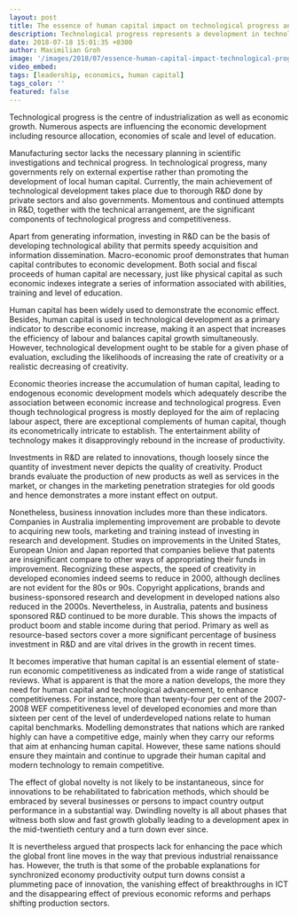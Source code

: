 ```yaml
---
layout: post
title: The essence of human capital impact on technological progress and economic growth
description: Technological progress represents a development in technology that is greater than scientific understanding. In this case, technology comprises of all kinds of knowledge, from undemanding and routine processes to techniques of business and supervision, from apparatus primarily requiring several blue-collar employees, to sophisticated scientific inquiry which create innovations and goods.
date: 2018-07-18 15:01:35 +0300
author: Maximilian Groh
image: '/images/2018/07/essence-human-capital-impact-technological-progress.jpg'
video_embed:
tags: [leadership, economics, human capital]
tags_color: ''
featured: false
---
```

 Technological progress is the centre of industrialization as well as economic growth. Numerous aspects are influencing the economic development including resource allocation, economies of scale and level of education.

Manufacturing sector lacks the necessary planning in scientific investigations and technical progress. In technological progress, many governments rely on external expertise rather than promoting the development of local human capital. Currently, the main achievement of technological development takes place due to thorough R&amp;D done by private sectors and also governments. Momentous and continued attempts in R&amp;D, together with the technical arrangement, are the significant components of technological progress and competitiveness.

Apart from generating information, investing in R&amp;D can be the basis of developing technological ability that permits speedy acquisition and information dissemination. Macro-economic proof demonstrates that human capital contributes to economic development. Both social and fiscal proceeds of human capital are necessary, just like physical capital as such economic indexes integrate a series of information associated with abilities, training and level of education.

Human capital has been widely used to demonstrate the economic effect. Besides, human capital is used in technological development as a primary indicator to describe economic increase, making it an aspect that increases the efficiency of labour and balances capital growth simultaneously. However, technological development ought to be stable for a given phase of evaluation, excluding the likelihoods of increasing the rate of creativity or a realistic decreasing of creativity.

Economic theories increase the accumulation of human capital, leading to endogenous economic development models which adequately describe the association between economic increase and technological progress. Even though technological progress is mostly deployed for the aim of replacing labour aspect, there are exceptional complements of human capital, though its econometrically intricate to establish. The entertainment ability of technology makes it disapprovingly rebound in the increase of productivity.

Investments in R&amp;D are related to innovations, though loosely since the quantity of investment never depicts the quality of creativity. Product brands evaluate the production of new products as well as services in the market, or changes in the marketing penetration strategies for old goods and hence demonstrates a more instant effect on output.

Nonetheless, business innovation includes more than these indicators. Companies in Australia implementing improvement are probable to devote to acquiring new tools, marketing and training instead of investing in research and development. Studies on improvements in the United States, European Union and Japan reported that companies believe that patents are insignificant compare to other ways of appropriating their funds in improvement. Recognizing these aspects, the speed of creativity in developed economies indeed seems to reduce in 2000, although declines are not evident for the 80s or 90s. Copyright applications, brands and business-sponsored research and development in developed nations also reduced in the 2000s.
Nevertheless, in Australia, patents and business sponsored R&amp;D continued to be more durable. This shows the impacts of product boom and stable income during that period. Primary as well as resource-based sectors cover a more significant percentage of business investment in R&amp;D and are vital drives in the growth in recent times.

It becomes imperative that human capital is an essential element of state-run economic competitiveness as indicated from a wide range of statistical reviews. What is apparent is that the more a nation develops, the more they need for human capital and technological advancement, to enhance competitiveness. For instance, more than twenty-four per cent of the 2007-2008 WEF competitiveness level of developed economies and more than sixteen per cent of the level of underdeveloped nations relate to human capital benchmarks. Modelling demonstrates that nations which are ranked highly can have a competitive edge, mainly when they carry our reforms that aim at enhancing human capital. However, these same nations should ensure they maintain and continue to upgrade their human capital and modern technology to remain competitive.

The effect of global novelty is not likely to be instantaneous, since for innovations to be rehabilitated to fabrication methods, which should be embraced by several businesses or persons to impact country output performance in a substantial way. Dwindling novelty is all about phases that witness both slow and fast growth globally leading to a development apex in the mid-twentieth century and a turn down ever since. 

It is nevertheless argued that prospects lack for enhancing the pace which the global front line moves in the way that previous industrial renaissance has. However, the truth is that some of the probable explanations for synchronized economy productivity output turn downs consist a plummeting pace of innovation, the vanishing effect of breakthroughs in ICT and the disappearing effect of previous economic reforms and perhaps shifting production sectors.

